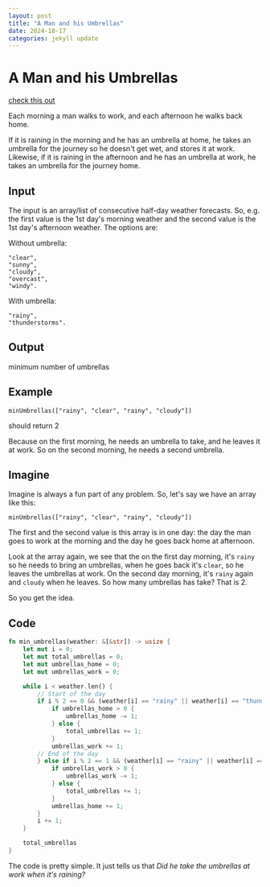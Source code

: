 ```yaml
---
layout: post
title: "A Man and his Umbrellas"
date: 2024-10-17
categories: jekyll update
---
```


# A Man and his Umbrellas

[check this out](https://www.codewars.com/kata/58298e19c983caf4ba000c8d)

Each morning a man walks to work, and each afternoon he walks back home.

If it is raining in the morning and he has an umbrella at home, he takes an umbrella for the journey so he doesn't get
wet, and stores it at work. Likewise, if it is raining in the afternoon and he has an umbrella at work, he takes an
umbrella for the journey home.

## Input

The input is an array/list of consecutive half-day weather forecasts. So, e.g. the first value is the 1st day's morning
weather and the second value is the 1st day's afternoon weather. The options are:

Without umbrella:

    "clear",
    "sunny",
    "cloudy",
    "overcast",
    "windy".

With umbrella:

    "rainy",
    "thunderstorms".

## Output

minimum number of umbrellas

## Example

`minUmbrellas(["rainy", "clear", "rainy", "cloudy"])`

should return 2

Because on the first morning, he needs an umbrella to take, and he leaves it at work. So on the second morning, he needs
a second umbrella.

## Imagine

Imagine is always a fun part of any problem. So, let's say we have an array like this:

`minUmbrellas(["rainy", "clear", "rainy", "cloudy"])`

The first and the second value is this array is in one day: the day the man goes to work at the morning
and the day he goes back home at afternoon.

Look at the array again, we see that the on the first day morning, it's `rainy` so he needs to bring an
umbrellas, when he goes back it's `clear`, so he leaves the umbrellas at work. On the second day morning,
it's `rainy` again and `cloudy` when he leaves. So how many umbrellas has take? That is 2. 

So you get the idea.

## Code
```rust
fn min_umbrellas(weather: &[&str]) -> usize {
    let mut i = 0;
    let mut total_umbrellas = 0;
    let mut umbrellas_home = 0;
    let mut umbrellas_work = 0;

    while i < weather.len() {
        // Start of the day
        if i % 2 == 0 && (weather[i] == "rainy" || weather[i] == "thunderstorms") {
            if umbrellas_home > 0 {
                umbrellas_home -= 1;
            } else {
                total_umbrellas += 1;
            }
            umbrellas_work += 1;
        // End of the day
        } else if i % 2 == 1 && (weather[i] == "rainy" || weather[i] == "thunderstorms") {
            if umbrellas_work > 0 {
                umbrellas_work -= 1;
            } else {
                total_umbrellas += 1;
            }
            umbrellas_home += 1;
        }
        i += 1;
    }

    total_umbrellas
}
``` 
The code is pretty simple. It just tells us that _Did he take the umbrellas at work when it's raining?_
